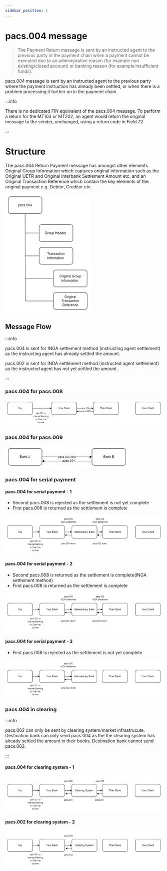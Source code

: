 ```yaml
---
sidebar_position: 1
---
```


# pacs.004 message

> The Payment Return message is sent by an instructed agent to the previous party in the payment chain when a payment cannot be executed due to an administrative reason (for example non existing/closed account) or banking reason (for example insufficient funds).

pacs.004 message is sent by an instructed agent to the previous party where the payment instruction has already been settled, or when there is a problem processing it further on in the payment chain.

:::info

There is no dedicated FIN equivalent of the pacs.004 message. To perform a return for the MT103 or MT202, an agent would return the original message to the sender, unchanged, using a return code in Field 72

:::

# Structure

The pacs.004 Return Payment message has amongst other elements Original Group Information which captures original information such as the Original UETR and Original Interbank Settlement Amount etc. and an Original Transaction Reference which contain the key elements of the original payment e.g. Debtor, Creditor etc.

![Structure](./img/pacs.004.structure.png)

## Message Flow

:::info

pacs.004 is sent for INGA settlement method (instructing agent settlement) as the instructing agent has already settled the amount.

pacs.002 is sent for INDA settlement method (instructed agent settlement) as the instructed agent has not yet settled the amount.

:::

### pacs.004 for pacs.008

![pacs.004 for pacs.008](./img/pacs.004.pacs.008.png)

### pacs.004 for pacs.009

![pacs.004 for pacs.008](./img/pacs.004.pacs.009.png)

### pacs.004 for serial payment

#### pacs.004 for serial payment - 1

- Second pacs.008 is rejected as the settlement is not yet complete
- First pacs.008 is returned as the settlement is complete

![pacs.004 for serial payment](./img/pacs.002.pacs.004.pacs.008.png)

#### pacs.004 for serial payment - 2

- Second pacs.008 is returned as the settlement is complete(INGA settlement method)
- First pacs.008 is returned as the settlement is complete

![pacs.004 for serial payment](./img/pacs.002.pacs.004.pacs.008-2.png)

#### pacs.004 for serial payment - 3

- First pacs.008 is rejected as the settlement is not yet complete

![pacs.004 for serial payment](./img/pacs.002.pacs.004.pacs.008-3.png)

### pacs.004 in clearing

:::info

pacs.002 can only be sent by clearing system/market infrastrucute. Destination bank can only send pacs.004 as the the clearing system has already settled the amount in their books. Destination bank cannot send pacs.002.

:::

#### pacs.004 for clearing system - 1

![pacs.004 for clearing system](./img/pacs.004.pacs.008-clearing-1.png)

#### pacs.002 for clearing system - 2

![pacs.002 for clearing system](./img/pacs.004.pacs.008-clearing-2.png)
